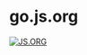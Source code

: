 go.js.org
==============

[![JS.ORG](https://img.shields.io/badge/js.org-dns-ffb400.svg)](http://js.org)
